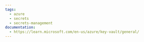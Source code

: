 ```yaml
---
tags:
  - azure
  - secrets
  - secrets-management
documentation:
  - https://learn.microsoft.com/en-us/azure/key-vault/general/
---
```

